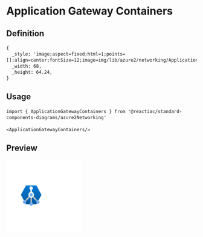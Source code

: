 # Application Gateway Containers

## Definition

```
{
  _style: 'image;aspect=fixed;html=1;points=[];align=center;fontSize=12;image=img/lib/azure2/networking/Application_Gateway_Containers.svg;strokeColor=none;',
  _width: 68,
  _height: 64.24,
}
```

## Usage

```
import { ApplicationGatewayContainers } from '@reactiac/standard-components-diagrams/azure2Networking'

<ApplicationGatewayContainers/>
```

## Preview

<img src="./application-gateway-containers.png" width="200"/>
